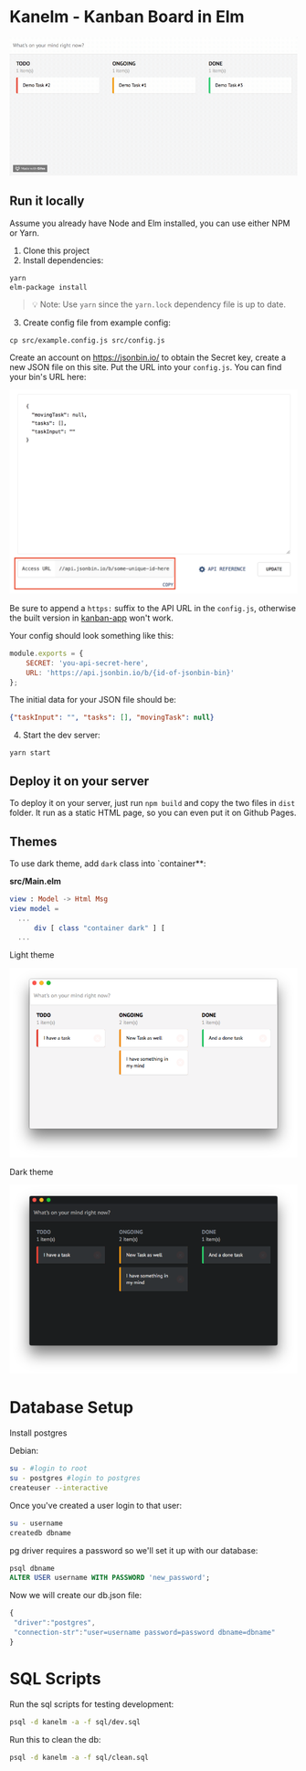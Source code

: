 # Kanelm - Kanban Board in Elm

![](img/screenshot.gif)

## Run it locally

Assume you already have Node and Elm installed, you can use either NPM or Yarn.

1. Clone this project
2. Install dependencies:
  ```
  yarn
  elm-package install
  ```
  > :bulb: Note: Use `yarn` since the `yarn.lock` dependency file is up to date.
3. Create config file from example config:

```
cp src/example.config.js src/config.js
```

Create an account on https://jsonbin.io/ to obtain the Secret key, create a new JSON file on this site. Put the URL into your `config.js`. You can find your bin's URL here:

![](img/jsonbin-url.png)

Be sure to append a `https:` suffix to the API URL in the `config.js`, otherwise the built version in [kanban-app](https://github.com/huytd/kanban-app) won't work.

Your config should look something like this:

```javascript
module.exports = {
    SECRET: 'you-api-secret-here',
    URL: 'https://api.jsonbin.io/b/{id-of-jsonbin-bin}'
};
```

The initial data for your JSON file should be:

```json
{"taskInput": "", "tasks": [], "movingTask": null}
```

4. Start the dev server:
  ```
  yarn start
  ```

## Deploy it on your server

To deploy it on your server, just run `npm build` and copy the two files in `dist` folder. It run as a static HTML page, so you can even put it on Github Pages.

## Themes

To use dark theme, add `dark` class into `container**:

**src/Main.elm**

```elm
view : Model -> Html Msg
view model =
  ...
      div [ class "container dark" ] [
  ...
```

Light theme

![](img/light-theme.png)

Dark theme

![](img/dark-theme.png)

# Database Setup

Install postgres

Debian:
```bash
su - #login to root
su - postgres #login to postgres
createuser --interactive
```

Once you've created a user login to that user:
```bash
su - username
createdb dbname
```

pg driver requires a password so we'll set it up with our database:
```sql
psql dbname
ALTER USER username WITH PASSWORD 'new_password';
```

Now we will create our db.json file:
```js
{
 "driver":"postgres",
 "connection-str":"user=username password=password dbname=dbname"
}
```

# SQL Scripts

Run the sql scripts for testing development:
```bash
psql -d kanelm -a -f sql/dev.sql
```

Run this to clean the db:
```bash
psql -d kanelm -a -f sql/clean.sql
```